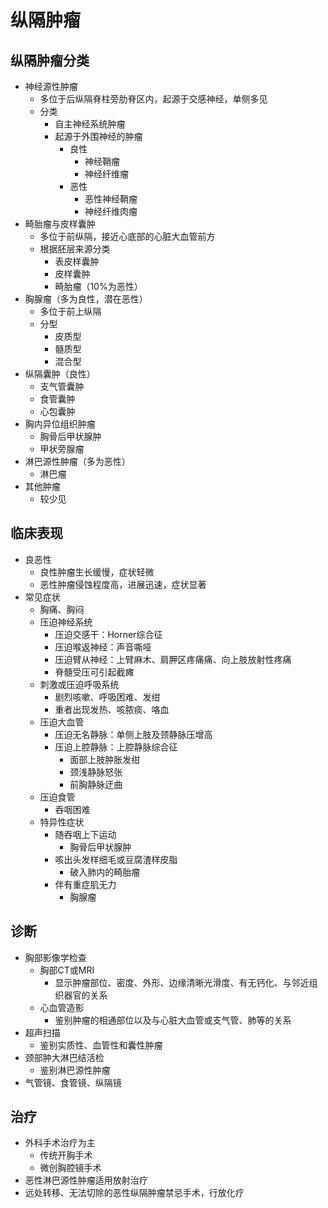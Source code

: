 # 纵隔肿瘤

## 纵隔肿瘤分类
- 神经源性肿瘤
  - 多位于后纵隔脊柱旁肋脊区内，起源于交感神经，单侧多见
  - 分类 
    - 自主神经系统肿瘤
    - 起源于外围神经的肿瘤
      - 良性
        - 神经鞘瘤
        - 神经纤维瘤
      - 恶性
        - 恶性神经鞘瘤
        - 神经纤维肉瘤
- 畸胎瘤与皮样囊肿
  - 多位于前纵隔，接近心底部的心脏大血管前方
  - 根据胚层来源分类
    - 表皮样囊肿
    - 皮样囊肿
    - 畸胎瘤（10%为恶性）
- 胸腺瘤（多为良性，潜在恶性）
  - 多位于前上纵隔
  - 分型
      - 皮质型
      - 髓质型
      - 混合型
- 纵隔囊肿（良性）
  - 支气管囊肿
  - 食管囊肿
  - 心包囊肿
- 胸内异位组织肿瘤
  - 胸骨后甲状腺肿
  - 甲状旁腺瘤 
- 淋巴源性肿瘤（多为恶性）
  - 淋巴瘤
- 其他肿瘤
  - 较少见

## 临床表现
- 良恶性
  - 良性肿瘤生长缓慢，症状轻微
  - 恶性肿瘤侵蚀程度高，进展迅速，症状显著
- 常见症状
  - 胸痛、胸闷
  - 压迫神经系统
    - 压迫交感干：Horner综合征
    - 压迫喉返神经：声音嘶哑
    - 压迫臂从神经：上臂麻木、肩胛区疼痛痛、向上肢放射性疼痛
    - 脊髓受压可引起截瘫
  - 刺激或压迫呼吸系统
    - 剧烈咳嗽、呼吸困难、发绀
    - 重者出现发热、咳脓痰、咯血
  - 压迫大血管
    - 压迫无名静脉：单侧上肢及颈静脉压增高
    - 压迫上腔静脉：上腔静脉综合征
      - 面部上肢肿胀发绀
      - 颈浅静脉怒张
      - 前胸静脉迂曲
  - 压迫食管
    - 吞咽困难
  - 特异性症状
    - 随吞咽上下运动
      - 胸骨后甲状腺肿
    - 咳出头发样细毛或豆腐渣样皮脂
      - 破入肺内的畸胎瘤
    - 伴有重症肌无力
      - 胸腺瘤
  
## 诊断
- 胸部影像学检查
  - 胸部CT或MRI
    - 显示肿瘤部位、密度、外形、边缘清晰光滑度、有无钙化、与邻近组织器官的关系  
  - 心血管造影
    - 鉴别肿瘤的相通部位以及与心脏大血管或支气管、肺等的关系
- 超声扫描
  - 鉴别实质性、血管性和囊性肿瘤
- 颈部肿大淋巴结活检
  - 鉴别淋巴源性肿瘤
- 气管镜、食管镜、纵隔镜

## 治疗
- 外科手术治疗为主
  - 传统开胸手术
  - 微创胸腔镜手术
- 恶性淋巴源性肿瘤适用放射治疗
- 远处转移、无法切除的恶性纵隔肿瘤禁忌手术，行放化疗